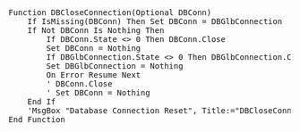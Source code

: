 <pre>
Function DBCloseConnection(Optional DBConn)
    If IsMissing(DBConn) Then Set DBConn = DBGlbConnection
    If Not DBConn Is Nothing Then
        If DBConn.State <> 0 Then DBConn.Close
        Set DBConn = Nothing
        If DBGlbConnection.State <> 0 Then DBGlbConnection.Close
        Set DBGlbConnection = Nothing
        On Error Resume Next
        ' DBConn.Close
        ' Set DBConn = Nothing
    End If
    'MsgBox "Database Connection Reset", Title:="DBCloseConnection"
End Function
</pre>
